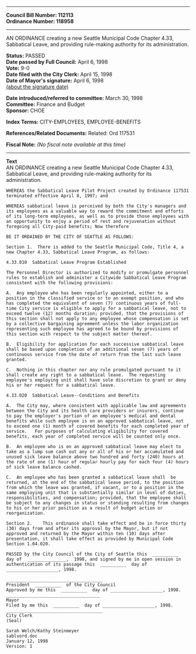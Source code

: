 * * * * *  
  
**Council Bill Number: [](#h0)[](#h2)112113**   
**Ordinance Number: 118958**  
  
* * * * *  
  
AN ORDINANCE creating a new Seattle Municipal Code Chapter 4.33, Sabbatical Leave, and providing rule-making authority for its administration.  
  
**Status:** PASSED   
**Date passed by Full Council:** April 6, 1998   
**Vote:** 9-0   
**Date filed with the City Clerk:** April 15, 1998   
**Date of Mayor's signature:** April 6, 1998   
[(about the signature date)](/~public/approvaldate.htm)   
  
  
**Date introduced/referred to committee:** March 30, 1998   
**Committee:** Finance and Budget   
**Sponsor:** CHOE   
  
**Index Terms:** CITY-EMPLOYEES, EMPLOYEE-BENEFITS  
  
**References/Related Documents:** Related: Ord 117531  
  
**Fiscal Note:** *(No fiscal note available at this time)*  
  
* * * * *  
  
**Text**  
    AN ORDINANCE creating a new Seattle Municipal Code Chapter 4.33,  
    Sabbatical Leave, and providing rule-making authority for its  
    administration.  
  
    WHEREAS the Sabbatical Leave Pilot Project created by Ordinance 117531  
    terminated effective April 8, 1997; and  
  
    WHEREAS sabbatical leave is perceived by both the City's managers and  
    its employees as a valuable way to reward the commitment and efforts  
    of its long-term employees, as well as to provide those employees with  
    an opportunity to enjoy a period of rest and rejuvenation without  
    foregoing all City-paid benefits; Now therefore  
  
    BE IT ORDAINED BY THE CITY OF SEATTLE AS FOLLOWS:  
  
    Section 1.  There is added to the Seattle Municipal Code, Title 4, a  
    new Chapter 4.33, Sabbatical Leave Program, as follows:  
  
    4.33.010  Sabbatical Leave Program Established  
  
    The Personnel Director is authorized to modify or promulgate personnel  
    rules to establish and administer a Citywide Sabbatical Leave Program  
    consistent with the following provisions:  
  
    A.  Any employee who has been regularly appointed, either to a  
    position in the classified service or to an exempt position, and who  
    has completed the equivalent of seven (7) continuous years of full-  
    time City service is eligible to apply for a sabbatical leave, not to  
    exceed twelve (12) months duration; provided, that the provisions of  
    this section shall not apply to any employee whose compensation is set  
    by a collective bargaining agreement unless the labor organization  
    representing such employee has agreed to be bound by provisions of  
    this section with respect to the subject matter thereof.  
  
    B.  Eligibility for application for each successive sabbatical leave  
    shall be based upon completion of an additional seven (7) years of  
    continuous service from the date of return from the last such leave  
    granted.  
  
    C.  Nothing in this chapter nor any rule promulgated pursuant to it  
    shall create any right to a sabbatical leave.  The requesting  
    employee's employing unit shall have sole discretion to grant or deny  
    his or her request for a sabbatical leave.  
  
    4.33.020  Sabbatical Leave--Conditions and Benefits  
  
    A.  The City may, where consistent with applicable law and agreements  
    between the City and its health care providers or insurers, continue  
    to pay the employer's portion of an employee's medical and dental  
    benefits while such employee is on an approved sabbatical leave, not  
    to exceed one (1) month of covered benefits for each completed year of  
    service.   For purposes of calculating eligibility for covered  
    benefits, each year of completed service will be counted only once.  
  
    B.  An employee who is on an approved sabbatical leave may elect to  
    take as a lump sum cash out any or all of his or her accumulated and  
    unused sick leave balance above two hundred and forty (240) hours at  
    the rate of one (1) hour of regular hourly pay for each four (4) hours  
    of sick leave balance cashed.  
  
    C.  An employee who has been granted a sabbatical leave shall  be  
    returned, at the end of the sabbatical leave period, to the position  
    from which the leave was granted, if vacant, or to a position in the  
    same employing unit that is substantially similar in level of duties,  
    responsibilities, and compensation; provided, that the employee shall  
    be subject to any changes in status or standing resulting from changes  
    to his or her prior position as a result of budget action or  
    reorganization.  
  
    Section 2.    This ordinance shall take effect and be in force thirty  
    (30) days from and after its approval by the Mayor, but if not  
    approved and returned by the Mayor within ten (10) days after  
    presentation, it shall take effect as provided by Municipal Code  
    Section 1.04.020.  
  
    PASSED by the City Council of the City of Seattle this  __________  
    day of  _______________,  1998, and signed by me in open session in  
    authentication of its passage this  __________  day of  
    ____________________, 1998.  
  
    _____________________________________  
    President  __________  of the City Council  
    Approved by me this  __________  day of ____________________, 1998.  
    ____________________________________  
    Mayor  
    Filed by me this  __________  day of ____________________, 1998.  
    _____________________________________  
    City Clerk  
    (Seal)  
  
    Sarah Welch/Kathy Steinmeyer  
    sablvord.doc  
    January 12, 1998  
    Version: 1  
